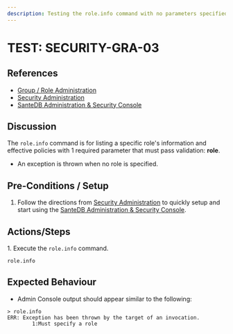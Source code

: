 ```yaml
---
description: Testing the role.info command with no parameters specified.
---
```


# TEST: SECURITY-GRA-03

## References

* [Group / Role Administration](../../../../../../../operations/server-administration/santedb-icdr-admin-console/group-role-management.md)
* [Security Administration](../../../../../../../operations-1/system-administration/security-administration/#demo-environment)&#x20;
* [SanteDB Administration & Security Console](../../../../../../../operations/server-administration/santedb-icdr-admin-console/)

## Discussion

The `role.info` command is for listing a specific role's information and effective policies with 1 required parameter that must pass validation: **role**.&#x20;

* An exception is thrown when no role is specified.

## Pre-Conditions / Setup

1. Follow the directions from [Security Administration](../../../../../../../operations-1/system-administration/security-administration/#demo-environment) to quickly setup and start using the [SanteDB Administration & Security Console](../../../../../../../operations/server-administration/santedb-icdr-admin-console/).

## Actions/Steps

1\. Execute the `role.info` command.

```
role.info
```

## Expected Behaviour

* Admin Console output should appear similar to the following:

```
> role.info
ERR: Exception has been thrown by the target of an invocation.
        1:Must specify a role
```
